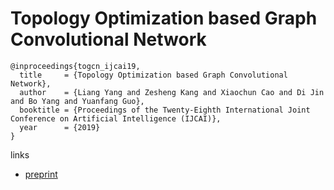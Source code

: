 # Topology Optimization based Graph Convolutional Network

```
@inproceedings{togcn_ijcai19,
  title     = {Topology Optimization based Graph Convolutional Network},
  author    = {Liang Yang and Zesheng Kang and Xiaochun Cao and Di Jin and Bo Yang and Yuanfang Guo},
  booktitle = {Proceedings of the Twenty-Eighth International Joint Conference on Artificial Intelligence (IJCAI)},            
  year      = {2019}
}
```

links
- [preprint](https://yangliang.github.io/pdf/ijcai19_to.pdf)

